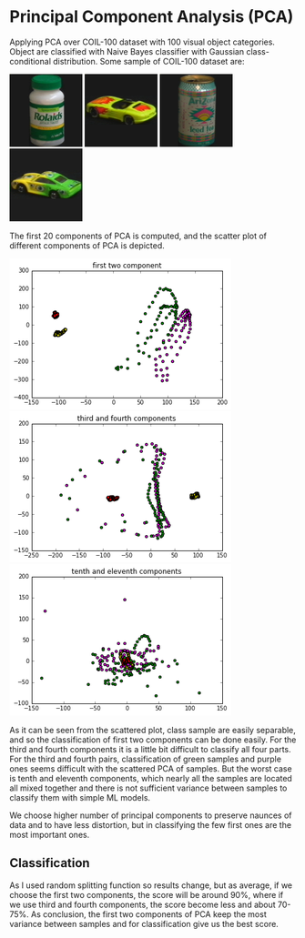 # Principal Component Analysis (PCA)

Applying PCA over COIL-100 dataset with 100 visual object categories. Object are classified with Naive Bayes classifier with Gaussian class-conditional distribution. Some sample of COIL-100 dataset are:

![Sample images](obj5__355.png)
![Sample images](obj6__35.png)
![Sample images](obj7__115.png)
![Sample images](obj8__30.png)



The first 20 components of PCA is computed, and the scatter plot of different components of PCA is depicted.

![PCA Scatter Plot of two components](frst2.png)
![PCA Scatter Plot of two components](34.png)
![PCA Scatter Plot of two components](1011.png)


As it can be seen from the scattered plot, class sample are easily separable, and so the classification of first two components can be done easily. For the third and fourth components it is a little bit difficult to classify all four parts. For the third and fourth pairs, classification of green samples and purple ones seems difficult with the scattered PCA of samples. But the worst case is tenth and eleventh components, which nearly all the samples are located all mixed together and there is not sufficient variance between samples to classify them with simple ML models.

We choose higher number of principal components to preserve naunces of data and to have less distortion, but in classifying the few first ones are the most important ones.

## Classification
As I used random splitting function so results change, but as average, if we choose the first two components, the score will be around 90%, where if we use third and fourth components, the score become less and about 70-75%. As conclusion, the first two components of PCA keep the most variance between samples and for classification give us the best score.